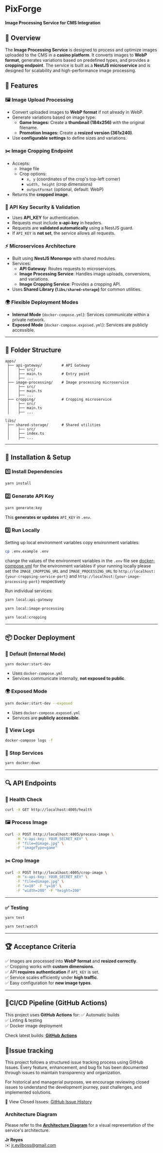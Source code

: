 # PixForge

#### Image Processing Service for CMS Integration

## 📌 Overview

The **Image Processing Service** is designed to process and optimize images uploaded to the CMS in a **casino platform**. It converts images to **WebP format**, generates variations based on predefined types, and provides a **cropping
endpoint**. The service is built as a **NestJS microservice** and is designed for scalability and high-performance image
processing.

## 🚀 Features

### 🖼 Image Upload Processing

- Convert uploaded images to **WebP format** if not already in WebP.
- Generate variations based on image type:
    - **Game Images:** Create a **thumbnail (184x256)** with the original filename.
    - **Promotion Images:** Create a **resized version (361x240)**.
- Use **configurable settings** to define sizes and variations.

### ✂️ Image Cropping Endpoint

- Accepts:
    - Image file
    - Crop options:
        - `x, y` (coordinates of the crop's top-left corner)
        - `width, height` (crop dimensions)
        - `outputFormat` (optional, default: WebP)
- Returns the **cropped image**.

### 🔑 API Key Security & Validation

- Uses **API_KEY** for authentication.
- Requests must include **x-api-key** in headers.
- Requests are **validated automatically** using a NestJS guard.
- If `API_KEY` is **not set**, the service allows all requests.

### ⚡ Microservices Architecture

- Built using **NestJS Monorepo** with shared modules.
- Services:
    - **API Gateway**: Routes requests to microservices.
    - **Image Processing Service**: Handles image uploads, conversions, and variations.
    - **Image Cropping Service**: Provides a cropping API.
- Uses **Shared Library (`libs/shared-storage`)** for common utilities.

### 🌍 Flexible Deployment Modes

- **Internal Mode** (`docker-compose.yml`): Services communicate within a private network.
- **Exposed Mode** (`docker-compose.exposed.yml`): Services are publicly accessible.

---

## 📂 Folder Structure

```
apps/
 ├── api-gateway/         # API Gateway
 │    ├── src/
 │    ├── main.ts         # Entry point
 │    ├── ...
 ├── image-processing/    # Image processing microservice
 │    ├── src/
 │    ├── main.ts
 │    ├── ...
 ├── cropping/            # Cropping microservice
 │    ├── src/
 │    ├── main.ts
 │    ├── ...

libs/
 ├── shared-storage/      # Shared utilities
 │    ├── src/
 │    ├── index.ts
 │    ├── ...
```

---

## 🔧 Installation & Setup

### 1️⃣ Install Dependencies

```sh
yarn install
```

### 2️⃣ Generate API Key

```sh
yarn generate:key
```

This **generates or updates** `API_KEY` in `.env`.

### 3️⃣ Run Locally

Setting up local environment variables
copy environment variables:
```sh
cp .env.example .env
```
change the values of the environment variables in the `.env` file
see [docker-compose.yml](docker-compose.yml) for the environment variables
if your running locally please set the `IMAGE_CROPPING_URL` and `IMAGE_PROCESSING_URL` to `http://localhost:{your-croppsing-service-port}` and `http://localhost:{your-image-processing-port}` respectively

Run individual services:

```sh
yarn local:api-gateway
```

```sh
yarn local:image-processing
```

```sh
yarn local:cropping
```

---

## 📦 Docker Deployment

### 🚀 Default (Internal Mode)

```sh
yarn docker:start-dev
```

- Uses `docker-compose.yml`
- Services communicate internally, **not exposed to public**.

### 🌍 Exposed Mode

```sh
yarn docker:start-dev --exposed
```

- Uses `docker-compose.exposed.yml`
- Services are **publicly accessible**.

### 📜 View Logs

```sh
docker-compose logs -f
```

### 🛑 Stop Services

```sh
yarn docker:down
```

---

## 🔍 API Endpoints

### 🔑 Health Check

```sh
curl -X GET http://localhost:4005/health
```

### 🖼 Process Image

```sh
curl -X POST http://localhost:4005/process-image \
     -H "x-api-key: YOUR_SECRET_KEY" \
     -F "file=@image.jpg" \
     -F "imageType=game"
```

### ✂️ Crop Image

```sh
curl -X POST http://localhost:4005/crop-image \
     -H "x-api-key: YOUR_SECRET_KEY" \
     -F "file=@image.jpg" \
     -F "x=10" -F "y=10" \
     -F "width=200" -F "height=200"
```

---

### ✅ Testing

```sh
yarn test
```

```sh
yarn test:watch
```

---

## 🏆 Acceptance Criteria

✅ Images are processed into **WebP format** and **resized correctly**.  
✅ Cropping works with **custom dimensions**.  
✅ API **requires authentication** if `API_KEY` is set.  
✅ Service scales efficiently under **high traffic**.  
✅ Easy configuration for **new image types**.

---

## 🚦CI/CD Pipeline (GitHub Actions)

This project uses **GitHub Actions** for:
✅ Automatic builds  
✅ Linting & testing  
✅ Docker image deployment

Check latest builds: **[GitHub Actions](https://github.com/evilboss/PixForge/actions)**

## 📝Issue tracking

This project follows a structured issue tracking process using GitHub Issues. Every feature, enhancement, and bug fix
has been documented through issues to maintain transparency and organization.

For historical and managerial purposes, we encourage reviewing closed issues to understand the development journey, past
challenges, and implemented solutions.

📌 View Closed Issues: [GitHub Issue History](https://github.com/evilboss/PixForge/issues?q=is%3Aissue%20state%3Aclosed)

### Architecture Diagram

Please refer to the **[Architecture Diagram](ArchitectureDiagram.md)** for a visual representation of the service's
architecture.

**Jr Reyes**  
✉️ [jr.evilboss@gmail.com](mailto:jr.evilboss@gmail.com)
